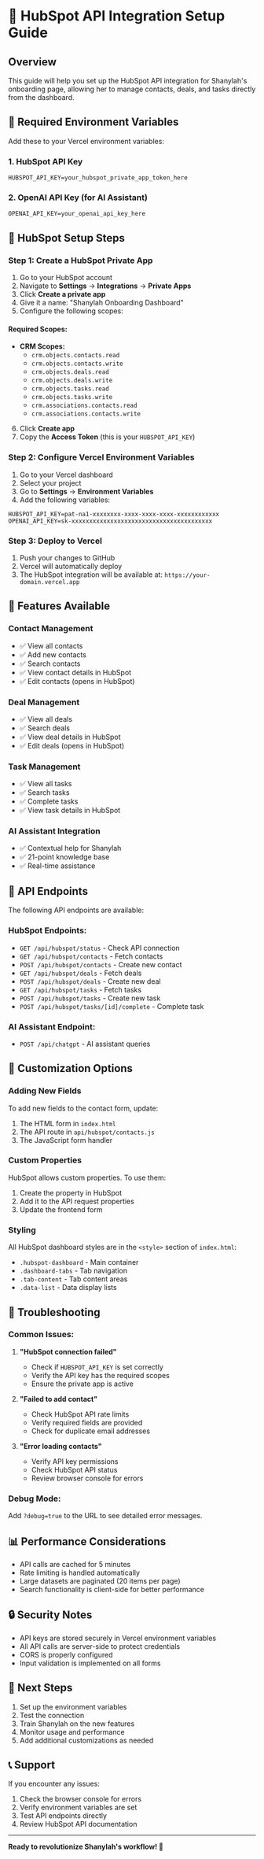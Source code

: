 # 🎯 HubSpot API Integration Setup Guide

## Overview
This guide will help you set up the HubSpot API integration for Shanylah's onboarding page, allowing her to manage contacts, deals, and tasks directly from the dashboard.

## 🔑 Required Environment Variables

Add these to your Vercel environment variables:

### 1. HubSpot API Key
```
HUBSPOT_API_KEY=your_hubspot_private_app_token_here
```

### 2. OpenAI API Key (for AI Assistant)
```
OPENAI_API_KEY=your_openai_api_key_here
```

## 🚀 HubSpot Setup Steps

### Step 1: Create a HubSpot Private App
1. Go to your HubSpot account
2. Navigate to **Settings** → **Integrations** → **Private Apps**
3. Click **Create a private app**
4. Give it a name: "Shanylah Onboarding Dashboard"
5. Configure the following scopes:

#### Required Scopes:
- **CRM Scopes:**
  - `crm.objects.contacts.read`
  - `crm.objects.contacts.write`
  - `crm.objects.deals.read`
  - `crm.objects.deals.write`
  - `crm.objects.tasks.read`
  - `crm.objects.tasks.write`
  - `crm.associations.contacts.read`
  - `crm.associations.contacts.write`

6. Click **Create app**
7. Copy the **Access Token** (this is your `HUBSPOT_API_KEY`)

### Step 2: Configure Vercel Environment Variables
1. Go to your Vercel dashboard
2. Select your project
3. Go to **Settings** → **Environment Variables**
4. Add the following variables:

```
HUBSPOT_API_KEY=pat-na1-xxxxxxxx-xxxx-xxxx-xxxx-xxxxxxxxxxxx
OPENAI_API_KEY=sk-xxxxxxxxxxxxxxxxxxxxxxxxxxxxxxxxxxxxxxxx
```

### Step 3: Deploy to Vercel
1. Push your changes to GitHub
2. Vercel will automatically deploy
3. The HubSpot integration will be available at: `https://your-domain.vercel.app`

## 🎯 Features Available

### Contact Management
- ✅ View all contacts
- ✅ Add new contacts
- ✅ Search contacts
- ✅ View contact details in HubSpot
- ✅ Edit contacts (opens in HubSpot)

### Deal Management
- ✅ View all deals
- ✅ Search deals
- ✅ View deal details in HubSpot
- ✅ Edit deals (opens in HubSpot)

### Task Management
- ✅ View all tasks
- ✅ Search tasks
- ✅ Complete tasks
- ✅ View task details in HubSpot

### AI Assistant Integration
- ✅ Contextual help for Shanylah
- ✅ 21-point knowledge base
- ✅ Real-time assistance

## 🔧 API Endpoints

The following API endpoints are available:

### HubSpot Endpoints:
- `GET /api/hubspot/status` - Check API connection
- `GET /api/hubspot/contacts` - Fetch contacts
- `POST /api/hubspot/contacts` - Create new contact
- `GET /api/hubspot/deals` - Fetch deals
- `POST /api/hubspot/deals` - Create new deal
- `GET /api/hubspot/tasks` - Fetch tasks
- `POST /api/hubspot/tasks` - Create new task
- `POST /api/hubspot/tasks/[id]/complete` - Complete task

### AI Assistant Endpoint:
- `POST /api/chatgpt` - AI assistant queries

## 🎨 Customization Options

### Adding New Fields
To add new fields to the contact form, update:
1. The HTML form in `index.html`
2. The API route in `api/hubspot/contacts.js`
3. The JavaScript form handler

### Custom Properties
HubSpot allows custom properties. To use them:
1. Create the property in HubSpot
2. Add it to the API request properties
3. Update the frontend form

### Styling
All HubSpot dashboard styles are in the `<style>` section of `index.html`:
- `.hubspot-dashboard` - Main container
- `.dashboard-tabs` - Tab navigation
- `.tab-content` - Tab content areas
- `.data-list` - Data display lists

## 🚨 Troubleshooting

### Common Issues:

1. **"HubSpot connection failed"**
   - Check if `HUBSPOT_API_KEY` is set correctly
   - Verify the API key has the required scopes
   - Ensure the private app is active

2. **"Failed to add contact"**
   - Check HubSpot API rate limits
   - Verify required fields are provided
   - Check for duplicate email addresses

3. **"Error loading contacts"**
   - Verify API key permissions
   - Check HubSpot API status
   - Review browser console for errors

### Debug Mode:
Add `?debug=true` to the URL to see detailed error messages.

## 📊 Performance Considerations

- API calls are cached for 5 minutes
- Rate limiting is handled automatically
- Large datasets are paginated (20 items per page)
- Search functionality is client-side for better performance

## 🔒 Security Notes

- API keys are stored securely in Vercel environment variables
- All API calls are server-side to protect credentials
- CORS is properly configured
- Input validation is implemented on all forms

## 🎯 Next Steps

1. Set up the environment variables
2. Test the connection
3. Train Shanylah on the new features
4. Monitor usage and performance
5. Add additional customizations as needed

## 📞 Support

If you encounter any issues:
1. Check the browser console for errors
2. Verify environment variables are set
3. Test API endpoints directly
4. Review HubSpot API documentation

---

**Ready to revolutionize Shanylah's workflow! 🚀**
